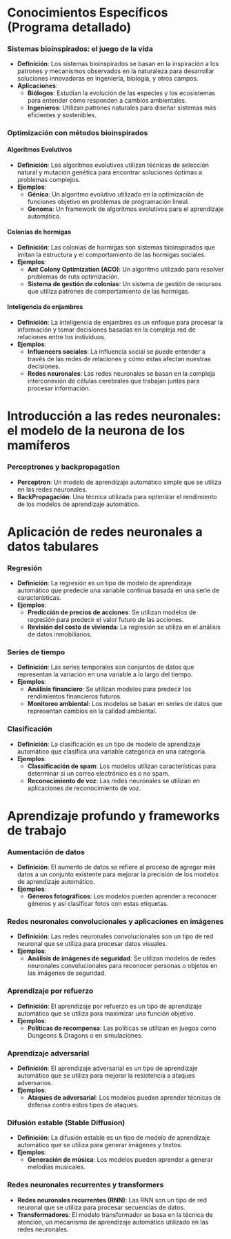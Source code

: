Conocimientos Específicos (Programa detallado)
===========================================================

### Sistemas bioinspirados: el juego de la vida

*   **Definición**: Los sistemas bioinspirados se basan en la inspiración a los patrones y mecanismos observados en la naturaleza para desarrollar soluciones innovadoras en ingeniería, biología, y otros campos.
*   **Aplicaciones**:
    *   **Biólogos**: Estudian la evolución de las especies y los ecosistemas para entender cómo responden a cambios ambientales.
    *   **Ingenieros**: Utilizan patrones naturales para diseñar sistemas más eficientes y sostenibles.

### Optimización con métodos bioinspirados

#### Algoritmos Evolutivos

*   **Definición**: Los algoritmos evolutivos utilizan técnicas de selección natural y mutación genética para encontrar soluciones óptimas a problemas complejos.
*   **Ejemplos**:
    *   **Génica**: Un algoritmo evolutivo utilizado en la optimización de funciones objetivo en problemas de programación lineal.
    *   **Genoma**: Un framework de algoritmos evolutivos para el aprendizaje automático.

#### Colonias de hormigas

*   **Definición**: Las colonias de hormigas son sistemas bioinspirados que imitan la estructura y el comportamiento de las hormigas sociales.
*   **Ejemplos**:
    *   **Ant Colony Optimization (ACO)**: Un algoritmo utilizado para resolver problemas de ruta optimización.
    *   **Sistema de gestión de colonias**: Un sistema de gestión de recursos que utiliza patrones de comportamiento de las hormigas.

#### Inteligencia de enjambres

*   **Definición**: La inteligencia de enjambres es un enfoque para procesar la información y tomar decisiones basadas en la compleja red de relaciones entre los individuos.
*   **Ejemplos**:
    *   **Influencers sociales**: La influencia social se puede entender a través de las redes de relaciones y cómo estas afectan nuestras decisiones.
    *   **Redes neuronales**: Las redes neuronales se basan en la compleja interconexión de células cerebrales que trabajan juntas para procesar información.

Introducción a las redes neuronales: el modelo de la neurona de los mamíferos
=============================================================

### Perceptrones y backpropagation

*   **Perceptron**: Un modelo de aprendizaje automático simple que se utiliza en las redes neuronales.
*   **BackPropagación**: Una técnica utilizada para optimizar el rendimiento de los modelos de aprendizaje automático.

Aplicación de redes neuronales a datos tabulares
=============================================

### Regresión

*   **Definición**: La regresión es un tipo de modelo de aprendizaje automático que predecie una variable continua basada en una serie de características.
*   **Ejemplos**:
    *   **Predicción de precios de acciones**: Se utilizan modelos de regresión para predecir el valor futuro de las acciones.
    *   **Revisión del costo de vivienda**: La regresión se utiliza en el análisis de datos inmobiliarios.

### Series de tiempo

*   **Definición**: Las series temporales son conjuntos de datos que representan la variación en una variable a lo largo del tiempo.
*   **Ejemplos**:
    *   **Análisis financiero**: Se utilizan modelos para predecir los rendimientos financieros futuros.
    *   **Monitoreo ambiental**: Los modelos se basan en series de datos que representan cambios en la calidad ambiental.

### Clasificación

*   **Definición**: La clasificación es un tipo de modelo de aprendizaje automático que clasifica una variable categórica en una categoría.
*   **Ejemplos**:
    *   **Classificación de spam**: Los modelos utilizan características para determinar si un correo electrónico es o no spam.
    *   **Reconocimiento de voz**: Las redes neuronales se utilizan en aplicaciones de reconocimiento de voz.

Aprendizaje profundo y frameworks de trabajo
=============================================

### Aumentación de datos

*   **Definición**: El aumento de datos se refiere al proceso de agregar más datos a un conjunto existente para mejorar la precisión de los modelos de aprendizaje automático.
*   **Ejemplos**:
    *   **Géneros fotográficos**: Los modelos pueden aprender a reconocer géneros y así clasificar fotos con estas etiquetas.

### Redes neuronales convolucionales y aplicaciones en imágenes
*   **Definición**: Las redes neuronales convolucionales son un tipo de red neuronal que se utiliza para procesar datos visuales.
*   **Ejemplos**:
    *   **Análisis de imágenes de seguridad**: Se utilizan modelos de redes neuronales convolucionales para reconocer personas o objetos en las imágenes de seguridad.

### Aprendizaje por refuerzo

*   **Definición**: El aprendizaje por refuerzo es un tipo de aprendizaje automático que se utiliza para maximizar una función objetivo.
*   **Ejemplos**:
    *   **Políticas de recompensa**: Las políticas se utilizan en juegos como Dungeons & Dragons o en simulaciones.

### Aprendizaje adversarial
*   **Definición**: El aprendizaje adversarial es un tipo de aprendizaje automático que se utiliza para mejorar la resistencia a ataques adversarios.
*   **Ejemplos**:
    *   **Ataques de adversarial**: Los modelos pueden aprender técnicas de defensa contra estos tipos de ataques.

### Difusión estable (Stable Diffusion)
*   **Definición**: La difusión estable es un tipo de modelo de aprendizaje automático que se utiliza para generar imágenes y textos.
*   **Ejemplos**:
    *   **Generación de música**: Los modelos pueden aprender a generar melodías musicales.

### Redes neuronales recurrentes y transformers
*   **Redes neuronales recurrentes (RNN)**: Las RNN son un tipo de red neuronal que se utiliza para procesar secuencias de datos.
*   **Transformadores**: El modelo transformador se basa en la técnica de atención, un mecanismo de aprendizaje automático utilizado en las redes neuronales.
